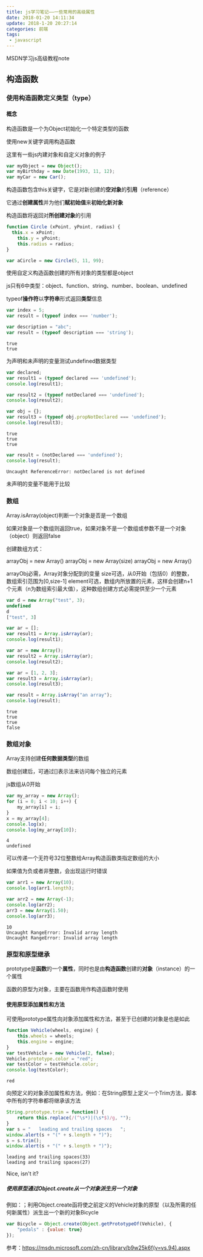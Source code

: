 ```yaml
---
title: js学习笔记——一些常用的高级属性
date: 2018-01-20 14:11:34
update: 2018-1-20 20:27:14
categories: 前端
tags: 
 - javascript
---
```


MSDN学习js高级教程note

<!--more-->

## 构造函数

### 使用构造函数定义类型（type）

#### 概念

构造函数是一个为Object初始化一个特定类型的函数

使用new关键字调用构造函数

这里有一些js内建对象和自定义对象的例子

```javascript
var myObject = new Object();
var myBirthday = new Date(1993, 11, 12);
var myCar = new Car();
```

构造函数包含this关键字，它是对新创建的**空对象**的**引用**（reference）

它通过**创建属性**并为他们**赋初始值**来**初始化新对象**

构造函数将返回对**所创建对象**的引用

```javascript
function Circle (xPoint, yPoint, radius) {
  this.x = xPoint;
	this.y = yPoint;
	this.radius = radius;
}
```

```javascript
var aCircle = new Circle(5, 11, 99);
```

使用自定义构造函数创建的所有对象的类型都是object

js只有6中类型：object、function、string、number、boolean、undefined

typeof**操作符**以**字符串**形式返回**类型**信息

```javascript
var index = 5;
var result = (typeof index === 'number');

var description = "abc";
var result = (typeof description === 'string');
```

```
true
true
```

为声明和未声明的变量测试undefined数据类型

```javascript
var declared;
var result1 = (typeof declared === 'undefined');
console.log(result1);

var result2 = (typeof notDeclared === 'undefined');
console.log(result2);

var obj = {};
var result3 = (typeof obj.propNotDeclared === 'undefined');
console.log(result3);
```

```
true
true
true
```

```javascript
var result = (notDeclared === 'undefined');
console.log(result);
```

```
Uncaught ReferenceError: notDeclared is not defined
```

未声明的变量不能用于比较

### 数组

Array.isArray(object)判断一个对象是否是一个数组

如果对象是一个数组则返回true，如果对象不是一个数组或参数不是一个对象（object）则返回false

创建数组方式：

arrayObj = new Array()
arrayObj = new Array(size)
arrayObj = new Array()

arrayObj必需，Array对象分配到的变量
size可选，从0开始（包括0）的整数，数组索引范围为[0,size-1]
element可选，数组内所放置的元素，这样会创建n+1个元素（n为数组索引最大值），这种数组创建方式必需提供至少一个元素

```javascript
var d = new Array("test", 3);
undefined
d
["test", 3]
```

```javascript
var ar = [];
var result1 = Array.isArray(ar);
console.log(result1);

var ar = new Array();
var result2 = Array.isArray(ar);
console.log(result2);

var ar = [1, 2, 3];
var result3 = Array.isArray(ar);
console.log(result3);

var result = Array.isArray("an array");
console.log(result);
```

```
true
true
true
false
```

### 数组对象

Array支持创建**任何数据类型**的数组

数组创建后，可通过[]表示法来访问每个独立的元素

js数组从0开始

```javascript
var my_array = new Array();
for (i = 0; i < 10; i++) {
	my_array[i] = i;
}
x = my_array[4];
console.log(x);
console.log(my_array[10]);
```

```
4
undefined
```

可以传递一个无符号32位整数给Array构造函数类指定数组的大小

如果值为负或者非整数，会出现运行时错误

```javascript
var arr1 = new Array(10);
console.log(arr1.length);

var arr2 = new Array(-1);
console.log(arr2);
arr3 = new Array(1.50);
console.log(arr3);
```

```
10
Uncaught RangeError: Invalid array length
Uncaught RangeError: Invalid array length
```

### 原型和原型继承

prototype是**函数**的一个**属性**，同时也是由**构造函数**创建的**对象**（instance）的一个属性

函数的原型为对象，主要在函数用作构造函数时使用


#### 使用原型添加属性和方法

可使用prototype属性向对象添加属性和方法，甚至于已创建的对象是也是如此

```javascript
function Vehicle(wheels, engine) {
	this.wheels = wheels;
	this.engine = engine;
}
var testVehicle = new Vehicle(2, false);
Vehicle.prototype.color = "red";
var testColor = testVehicle.color;
console.log(testColor);
```

```
red
```

向预定义的对象添加属性和方法，例如：在String原型上定义一个Trim方法，脚本中所有的字符串都将继承该方法

```javascript
String.prototype.trim = function() {
	return this.replace(/(^\s*)|(\s*$)/g, "");
}
var s = "   leading and trailing spaces   ";
window.alert(s + "(" + s.length + ")");
s = s.trim();
window.alert(s + "(" + s.length + ")");
```

```
leading and trailing spaces(33)
leading and trailing spaces(27)
```

Nice, isn't it?

##### 使用原型通过Object.create从一个对象派生另一个对象

例如：；利用Object.create函将使之前定义的Vehicle对象的原型（以及所需的任何新属性）派生出一个新的对象Bicycle

```javascript
var Bicycle = Object.create(Object.getPrototypeOf(Vehicle), {
    "pedals" : {value: true}
});
```

参考：<a href="https://msdn.microsoft.com/zh-cn/library/b9w25k6f(v=vs.94).aspx">https://msdn.microsoft.com/zh-cn/library/b9w25k6f(v=vs.94).aspx</a>
